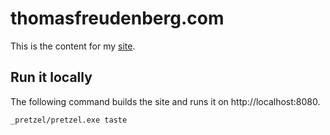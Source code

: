 # thomasfreudenberg.com

This is the content for my [site](http://thomasfreudenberg.com).

## Run it locally

The following command builds the site and runs it on http://localhost:8080.

```shell
_pretzel/pretzel.exe taste
```